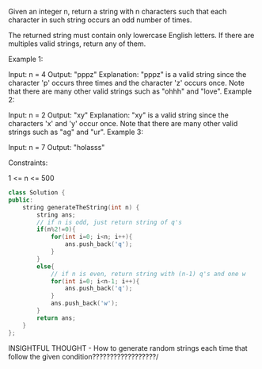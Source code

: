 Given an integer n, return a string with n characters such that each character in such string occurs an odd number of times.

The returned string must contain only lowercase English letters. If there are multiples valid strings, return any of them.  

 

Example 1:

Input: n = 4
Output: "pppz"
Explanation: "pppz" is a valid string since the character 'p' occurs three times and the character 'z' occurs once. Note that there are many other valid strings such as "ohhh" and "love".
Example 2:

Input: n = 2
Output: "xy"
Explanation: "xy" is a valid string since the characters 'x' and 'y' occur once. Note that there are many other valid strings such as "ag" and "ur".
Example 3:

Input: n = 7
Output: "holasss"
 

Constraints:

1 <= n <= 500

```cpp
class Solution {
public:
    string generateTheString(int n) {
        string ans;
        // if n is odd, just return string of q's
        if(n%2!=0){
            for(int i=0; i<n; i++){
                ans.push_back('q');
            }
        }
        else{
            // if n is even, return string with (n-1) q's and one w
            for(int i=0; i<n-1; i++){
                ans.push_back('q');
            }
            ans.push_back('w');
        }
        return ans;
    }
};
```

INSIGHTFUL THOUGHT - How to generate random strings each time that follow the given condition??????????????????/
